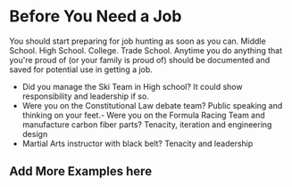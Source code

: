 # Before You Need a Job

You should start preparing for job hunting as soon as you can. Middle School. High School. College. Trade School. Anytime you do anything that you're proud of (or your family is proud of) should be documented and saved for potential use in getting a job. 

- Did you manage the Ski Team in High school? It could show responsibility and leadership if so. 
- Were you on the Constitutional Law debate team? Public speaking and thinking on your feet.- Were you on the Formula Racing Team and manufacture carbon fiber parts? Tenacity, iteration and engineering design
-  Martial Arts instructor with black belt? Tenacity and leadership

## Add More Examples here